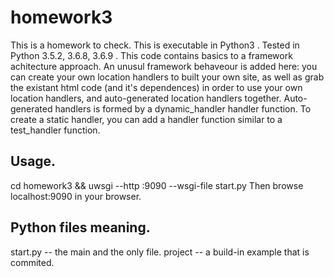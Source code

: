 # homework3
This is a homework to check.
This is executable in Python3 .
Tested in Python 3.5.2, 3.6.8, 3.6.9 .
This code contains basics to a framework achitecture approach. An unusul framework behaveour is added here: you can create your own location handlers to built your own site, as well as grab the existant html code (and it's dependences) in order to use your own location handlers, and auto-generated location handlers together. Auto-generated handlers is formed by a dynamic_handler handler function. To create a static handler, you can add a handler function similar to a test_handler function.
## Usage. ##
cd homework3 && uwsgi --http :9090 --wsgi-file start.py
Then browse localhost:9090 in your browser.
## Python files meaning. ##
start.py -- the main and the only file.
project -- a build-in example that is commited.
